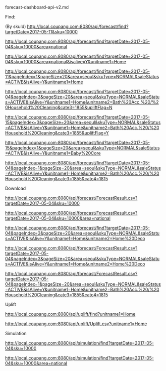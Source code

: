 forecast-dashboard-api-v2.md

Find:

(By skuId)
http://local.coupang.com:8080/api/forecast/find?targetDate=2017-05-11&sku=10000

http://local.coupang.com:8080/api/forecast/find?targetDate=2017-05-04&sku=10000&area=national

http://local.coupang.com:8080/api/forecast/find?targetDate=2017-05-04&sku=10000&area=national&isalive=Y&unitname1=Home

http://local.coupang.com:8080/api/forecast/find?targetDate=2017-05-11&pageIndex=1&pageSize=20&area=seoul&skuType=NORMAL&saleStatus=ACTIVE&isAlive=Y&unitname1=Home

http://local.coupang.com:8080/api/forecast/find?targetDate=2017-05-04&pageIndex=3&pageSize=20&area=seoul&skuType=NORMAL&saleStatus=ACTIVE&isAlive=Y&unitname1=Home&unitname2=Bath%20Acc.%20/%20Household%20Cleaning&cate3=1855&upliftFlag=N

http://local.coupang.com:8080/api/forecast/find?targetDate=2017-05-15&pageIndex=3&pageSize=20&area=seoul&skuType=NORMAL&saleStatus=ACTIVE&isAlive=Y&unitname1=Home&unitname2=Bath%20Acc.%20/%20Household%20Cleaning&cate3=1855&upliftFlag=Y

http://local.coupang.com:8080/api/forecast/find?targetDate=2017-05-15&pageIndex=1&pageSize=20&area=seoul&skuType=NORMAL&saleStatus=ACTIVE&isAlive=Y&unitname1=Baby%20Core

http://local.coupang.com:8080/api/forecast/find?targetDate=2017-05-04&pageIndex=1&pageSize=20&area=seoul&skuType=NORMAL&saleStatus=ACTIVE&isAlive=Y&unitname1=Home&unitname2=Bath%20Acc.%20/%20Household%20Cleaning&cate3=1855&cate4=1815

Download

http://local.coupang.com:8080/api/forecast/ForecastResult.csv?targetDate=2017-05-04&sku=10000

http://local.coupang.com:8080/api/forecast/ForecastResult.csv?targetDate=2017-05-04&sku=10000&area=national

http://local.coupang.com:8080/api/forecast/find?targetDate=2017-05-04&pageIndex=3&pageSize=20&area=seoul&skuType=NORMAL&saleStatus=ACTIVE&isAlive=Y&unitname1=Home&unitname2=Home%20Deco


http://local.coupang.com:8080/api/forecast/ForecastResult.csv?targetDate=2017-05-04&pageIndex=3&pageSize=20&area=seoul&skuType=NORMAL&saleStatus=ACTIVE&isAlive=Y&unitname1=Home&unitname2=Home%20Deco

http://local.coupang.com:8080/api/forecast/ForecastResult.csv?targetDate=2017-05-04&pageIndex=1&pageSize=20&area=seoul&skuType=NORMAL&saleStatus=ACTIVE&isAlive=Y&unitname1=Home&unitname2=Bath%20Acc.%20/%20Household%20Cleaning&cate3=1855&cate4=1815

Uplift

http://local.coupang.com:8080/api/uplift/find?unitname1=Home

http://local.coupang.com:8080/api/uplift/Uplift.csv?unitname1=Home

Simulation

http://local.coupang.com:8080/api/simulation/find?targetDate=2017-05-04&sku=10000

http://local.coupang.com:8080/api/simulation/find?targetDate=2017-05-04&sku=10000&area=national
